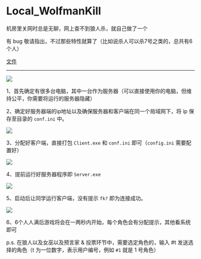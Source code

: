 # Local_WolfmanKill

机房里关网时总是无聊，网上查不到狼人杀，就自己做了一个

有 bug 敬请指出，不过那些特性就算了（比如说杀人可以杀7号之类的，总共有6个人）

[文件](https://hydro.ac/file/645/WMK.rar)

---

![](https://cdn.luogu.com.cn/upload/image_hosting/0725ikov.png)

1、首先确定有很多台电脑，其中一台作为服务器（可以直接使用你的电脑，但维持公平，你需要将运行的服务器隐藏）

2、确定好服务器端的ip地址以及确保服务器和客户端在同一个局域网下，将 ip 保存至目录的 `conf.ini` 中。

![](https://cdn.luogu.com.cn/upload/image_hosting/zk0i8wld.png)

3、分配好客户端，直接打包 `Client.exe` 和 `conf.ini` 即可（`config.ini` 需要配置好）

![](https://cdn.luogu.com.cn/upload/image_hosting/d39b6duu.png)

4、提前运行好服务器程序即 `Server.exe`

![](https://cdn.luogu.com.cn/upload/image_hosting/3pyzsrj5.png)

5、启动后让同学运行客户端，没有提示 `fk?` 即为连接成功。

![](https://cdn.luogu.com.cn/upload/image_hosting/d1yeyjz0.png)

6、6个人人满后游戏将会在一两秒内开始，每个角色会有分配提示，其他看系统即可

p.s. 在狼人以及女巫以及预言家 & 投票环节中，需要选定角色的，输入 #t 发送选择的角色（t 为一位数字，表示用户编号，例如 `#1` 就是 1 号角色）
